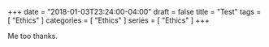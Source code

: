 +++
date = "2018-01-03T23:24:00-04:00"
draft = false
title = "Test"
tags = [ "Ethics" ]
categories = [ "Ethics" ]
series = [ "Ethics" ]
+++

Me too thanks.
